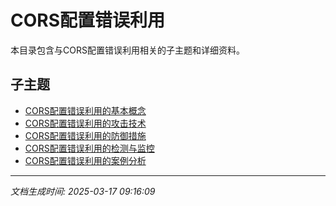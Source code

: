# CORS配置错误利用

本目录包含与CORS配置错误利用相关的子主题和详细资料。

## 子主题

- [CORS配置错误利用的基本概念](cors-misconfiguration/basic-concepts.md)
- [CORS配置错误利用的攻击技术](cors-misconfiguration/attack-techniques.md)
- [CORS配置错误利用的防御措施](cors-misconfiguration/defense-measures.md)
- [CORS配置错误利用的检测与监控](cors-misconfiguration/detection-monitoring.md)
- [CORS配置错误利用的案例分析](cors-misconfiguration/case-studies.md)

---

*文档生成时间: 2025-03-17 09:16:09*
